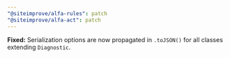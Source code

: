 ```yaml
---
"@siteimprove/alfa-rules": patch
"@siteimprove/alfa-act": patch
---
```


**Fixed:** Serialization options are now propagated in `.toJSON()` for all classes extending `Diagnostic`.
